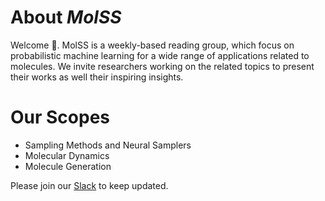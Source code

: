 # About *MolSS*
Welcome 👋. MolSS is a weekly-based reading group, which focus on probabilistic machine learning for a wide range of applications related to molecules. We invite researchers working on the related topics to present their works as well their inspiring insights. 

# Our Scopes
  - Sampling Methods and Neural Samplers
  - Molecular Dynamics
  - Molecule Generation

Please join our [Slack](https://ml4sim.slack.com) to keep updated.